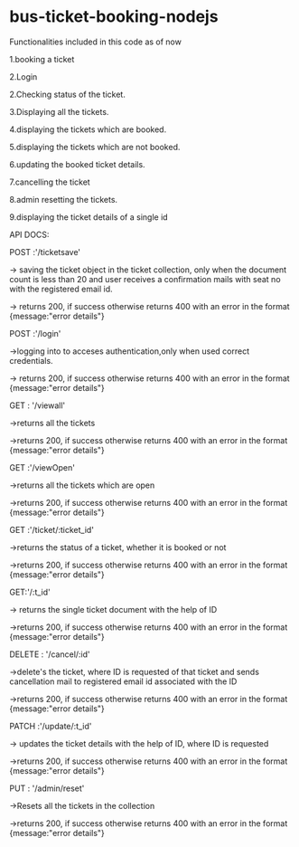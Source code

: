 # bus-ticket-booking-nodejs


Functionalities included in this code as of now 

1.booking a ticket 

2.Login

2.Checking status of the ticket.

3.Displaying all the tickets.

4.displaying the tickets which are booked.

5.displaying the tickets which are not booked.

6.updating the booked ticket details.

7.cancelling the ticket

8.admin resetting the tickets.

9.displaying the ticket details of a single id





API DOCS:


POST :'/ticketsave'

-> saving the ticket object in the ticket collection, only when the document count is less than 20 and user receives a confirmation mails with seat no with the registered email id.


-> returns 200, if success otherwise returns 400 with an error in the format {message:"error details"}

POST :'/login'

->logging into to acceses authentication,only when used correct credentials.

-> returns 200, if success otherwise returns 400 with an error in the format {message:"error details"}




GET : '/viewall'

->returns all the tickets

->returns 200, if success otherwise returns 400 with an error in the format {message:"error details"}


GET :'/viewOpen'

->returns all the tickets which are open

->returns 200, if success otherwise returns 400 with an error in the format {message:"error details"}


GET :'/ticket/:ticket_id'

->returns the status of a ticket, whether it is booked or not 

->returns 200, if success otherwise returns 400 with an error in the format {message:"error details"}



GET:'/:t_id'

-> returns the single ticket document with the help of ID


->returns 200, if success otherwise returns 400 with an error in the format {message:"error details"}


DELETE : '/cancel/:id'

->delete's the ticket, where ID is requested of that ticket and sends cancellation mail to registered email id associated with the ID

->returns 200, if success otherwise returns 400 with an error in the format {message:"error details"}


PATCH :'/update/:t_id'


-> updates the ticket details with the help of ID, where ID is requested


->returns 200, if success otherwise returns 400 with an error in the format {message:"error details"}


PUT : '/admin/reset'

->Resets all the tickets in the collection 


->returns 200, if success otherwise returns 400 with an error in the format {message:"error details"}